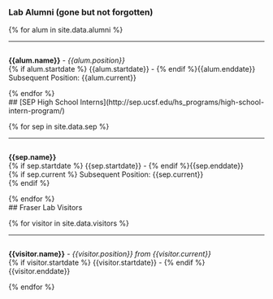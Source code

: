 
### Lab Alumni (gone but not forgotten)


{% for alum in site.data.alumni %}
<hr>
<div id = "{{alum.name}}" style="padding-top: 60px; margin-top: -60px;">
<p><strong>{{alum.name}}</strong> - <em>{{alum.position}}</em><br>
{% if alum.startdate %} {{alum.startdate}} - {% endif %}{{alum.enddate}} <br>
Subsequent Position: {{alum.current}} </p>
</div> {% endfor %}

<br>
## [SEP High School Interns](http://sep.ucsf.edu/hs_programs/high-school-intern-program/)


{% for sep in site.data.sep %}
<hr>
<div id = "{{sep.name}}" style="padding-top: 60px; margin-top: -60px;">
<p><strong>{{sep.name}}</strong><br>
{% if sep.startdate %} {{sep.startdate}} - {% endif %}{{sep.enddate}} <br>
{% if sep.current %}
Subsequent Position: {{sep.current}}<br>
{% endif %}
</p>
</div> {% endfor %}

<br>
## Fraser Lab Visitors


{% for visitor in site.data.visitors %}
<hr>
<div id = "{{visitor.name}}" style="padding-top: 60px; margin-top: -60px;">
<p><strong>{{visitor.name}}</strong> - <em>{{visitor.position}} from {{visitor.current}}</em><br>
{% if visitor.startdate %} {{visitor.startdate}} - {% endif %}{{visitor.enddate}}
</p>
</div> {% endfor %}
